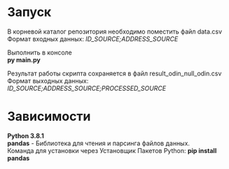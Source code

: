 # Запуск
В корневой каталог репозитория необходимо поместить файл data.csv  
Формат входных данных: *ID_SOURCE;ADDRESS_SOURCE*

Выполнить в консоле  
**py main.py**

Результат работы скрипта сохраняется в файл result_odin_null_odin.csv  
Формат выходных данных: *ID_SOURCE;ADDRESS_SOURCE;PROCESSED_SOURCE*

# Зависимости
**Python 3.8.1**  
**pandas** - Библиотека для чтения и парсинга файлов данных.  
Команда для установки через Установщик Пакетов Python: **pip install pandas**

